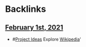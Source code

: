 
# Backlinks
## [February 1st, 2021](<February 1st, 2021.md>)
- #[Project Ideas](<Project Ideas.md>) Explore [Wikipedia](<Wikipedia.md>)'

